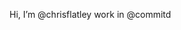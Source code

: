 Hi, I’m @chrisflatley work in @commitd


<!---
chrisflatley/chrisflatley is a ✨ special ✨ repository because its `README.md` (this file) appears on your GitHub profile.
You can click the Preview link to take a look at your changes.
--->
